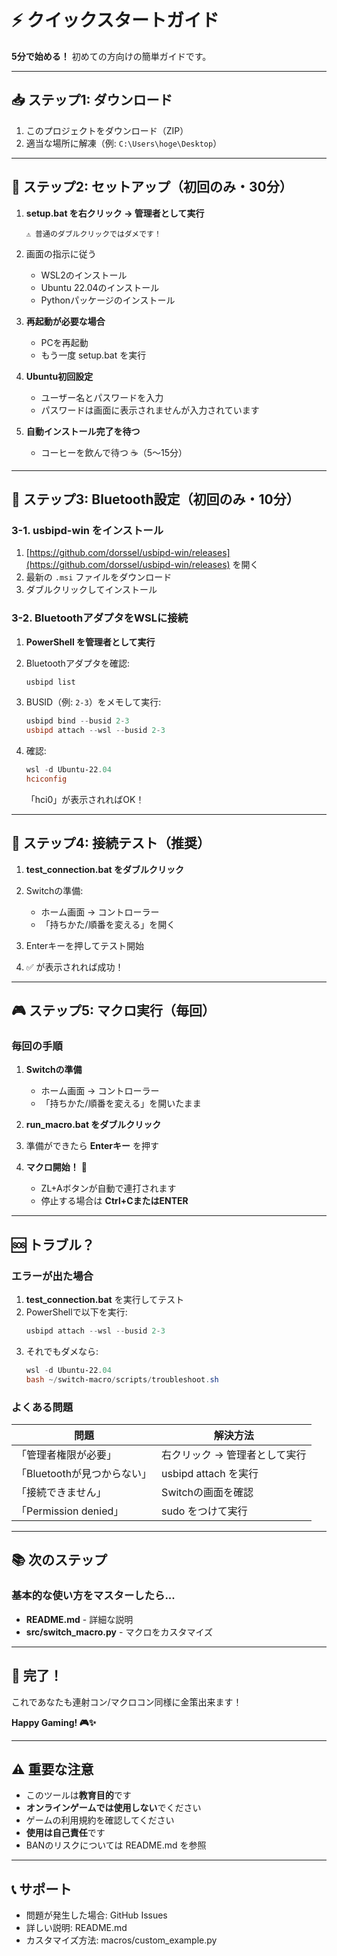 # ⚡ クイックスタートガイド

**5分で始める！** 初めての方向けの簡単ガイドです。

---

## 📥 ステップ1: ダウンロード

1. このプロジェクトをダウンロード（ZIP）
2. 適当な場所に解凍（例: `C:\Users\hoge\Desktop`）

---

## 🔧 ステップ2: セットアップ（初回のみ・30分）

1. **setup.bat を右クリック → 管理者として実行**
   
   ```
   ⚠️ 普通のダブルクリックではダメです！
   ```

2. 画面の指示に従う
   - WSL2のインストール
   - Ubuntu 22.04のインストール
   - Pythonパッケージのインストール

3. **再起動が必要な場合**
   - PCを再起動
   - もう一度 setup.bat を実行

4. **Ubuntu初回設定**
   - ユーザー名とパスワードを入力
   - パスワードは画面に表示されませんが入力されています

5. **自動インストール完了を待つ**
   - コーヒーを飲んで待つ ☕（5〜15分）

---

## 📡 ステップ3: Bluetooth設定（初回のみ・10分）

### 3-1. usbipd-win をインストール

1. [https://github.com/dorssel/usbipd-win/releases](https://github.com/dorssel/usbipd-win/releases) を開く
2. 最新の `.msi` ファイルをダウンロード
3. ダブルクリックしてインストール

### 3-2. BluetoothアダプタをWSLに接続

1. **PowerShell を管理者として実行**

2. Bluetoothアダプタを確認:
   ```powershell
   usbipd list
   ```

3. BUSID（例: `2-3`）をメモして実行:
   ```powershell
   usbipd bind --busid 2-3
   usbipd attach --wsl --busid 2-3
   ```

4. 確認:
   ```powershell
   wsl -d Ubuntu-22.04
   hciconfig
   ```
   
   「hci0」が表示されればOK！

---

## 🧪 ステップ4: 接続テスト（推奨）

1. **test_connection.bat をダブルクリック**

2. Switchの準備:
   - ホーム画面 → コントローラー
   - 「持ちかた/順番を変える」を開く

3. Enterキーを押してテスト開始

4. ✅ が表示されれば成功！

---

## 🎮 ステップ5: マクロ実行（毎回）

### 毎回の手順

1. **Switchの準備**
   - ホーム画面 → コントローラー
   - 「持ちかた/順番を変える」を開いたまま

2. **run_macro.bat をダブルクリック**

3. 準備ができたら **Enterキー** を押す

4. **マクロ開始！** 🚀
   - ZL+Aボタンが自動で連打されます
   - 停止する場合は **Ctrl+CまたはENTER**

---

## 🆘 トラブル？

### エラーが出た場合

1. **test_connection.bat** を実行してテスト
2. PowerShellで以下を実行:
   ```powershell
   usbipd attach --wsl --busid 2-3
   ```
3. それでもダメなら:
   ```powershell
   wsl -d Ubuntu-22.04
   bash ~/switch-macro/scripts/troubleshoot.sh
   ```

### よくある問題

| 問題 | 解決方法 |
|------|----------|
| 「管理者権限が必要」 | 右クリック → 管理者として実行 |
| 「Bluetoothが見つからない」 | usbipd attach を実行 |
| 「接続できません」 | Switchの画面を確認 |
| 「Permission denied」 | sudo をつけて実行 |

---

## 📚 次のステップ

### 基本的な使い方をマスターしたら...

- **README.md** - 詳細な説明
- **src/switch_macro.py** - マクロをカスタマイズ

---

## 🎉 完了！

これであなたも連射コン/マクロコン同様に金策出来ます！

**Happy Gaming! 🎮✨**

---

## ⚠️ 重要な注意

- このツールは**教育目的**です
- **オンラインゲームでは使用しない**でください
- ゲームの利用規約を確認してください
- **使用は自己責任**です
- BANのリスクについては README.md を参照

---

## 📞 サポート

- 問題が発生した場合: GitHub Issues
- 詳しい説明: README.md
- カスタマイズ方法: macros/custom_example.py